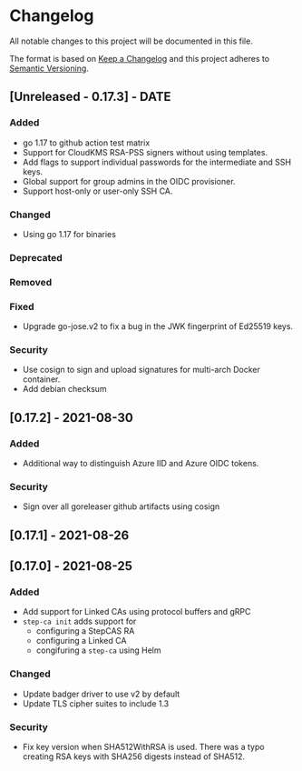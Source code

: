 # Changelog
All notable changes to this project will be documented in this file.

The format is based on [Keep a Changelog](http://keepachangelog.com/en/1.0.0/)
and this project adheres to [Semantic Versioning](http://semver.org/spec/v2.0.0.html).

## [Unreleased - 0.17.3] - DATE
### Added
- go 1.17 to github action test matrix
- Support for CloudKMS RSA-PSS signers without using templates.
- Add flags to support individual passwords for the intermediate and SSH keys.
- Global support for group admins in the OIDC provisioner.
- Support host-only or user-only SSH CA.
### Changed
- Using go 1.17 for binaries
### Deprecated
### Removed
### Fixed
- Upgrade go-jose.v2 to fix a bug in the JWK fingerprint of Ed25519 keys.
### Security
- Use cosign to sign and upload signatures for multi-arch Docker container.
- Add debian checksum

## [0.17.2] - 2021-08-30
### Added
- Additional way to distinguish Azure IID and Azure OIDC tokens.
### Security
- Sign over all goreleaser github artifacts using cosign

## [0.17.1] - 2021-08-26

## [0.17.0] - 2021-08-25
### Added
- Add support for Linked CAs using protocol buffers and gRPC
- `step-ca init` adds support for
  - configuring a StepCAS RA
  - configuring a Linked CA
  - congifuring a `step-ca` using Helm
### Changed
- Update badger driver to use v2 by default
- Update TLS cipher suites to include 1.3
### Security
- Fix key version when SHA512WithRSA is used. There was a typo creating RSA keys with SHA256 digests instead of SHA512.

